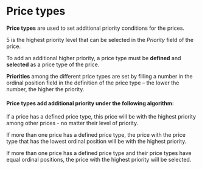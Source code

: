 # Price types

**Price types** are used to set additional priority conditions for the prices. 

5 is the highest priority level that can be selected in the *Priority* field of the price. 

To add an additional higher priority, a price type must be **defined** and **selected** as a price type of the price. 

**Priorities** among the different price types are set by filling a number in the ordinal position field in the definition of the price type – the lower the number, the higher the priority.

#### Price types add additional priority under the **following algorithm:**

If a price has a defined price type, this price will be with the highest priority among other prices - no matter their level of priority. 

If more than one price has a defined price type, the price with the price type that has the lowest ordinal position will be with the highest priority.

If more than one price has a defined price type and their price types have equal ordinal positions, the price with the highest priority will be selected.
